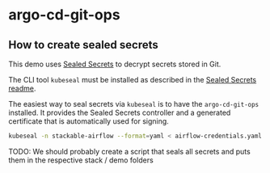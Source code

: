 # argo-cd-git-ops

## How to create sealed secrets

This demo uses [Sealed Secrets](https://github.com/bitnami-labs/sealed-secrets) to decrypt secrets stored in Git.

The CLI tool `kubeseal` must be installed as described in the [Sealed Secrets readme](https://github.com/bitnami-labs/sealed-secrets?tab=readme-ov-file#kubeseal).

The easiest way to seal secrets via `kubeseal` is to have the `argo-cd-git-ops` installed. It provides the Sealed Secrets controller and
a generated certificate that is automatically used for signing.

```sh
kubeseal -n stackable-airflow --format=yaml < airflow-credentials.yaml > sealed-airflow-credentials.yaml
```

TODO: We should probably create a script that seals all secrets and puts them in the respective stack / demo folders
